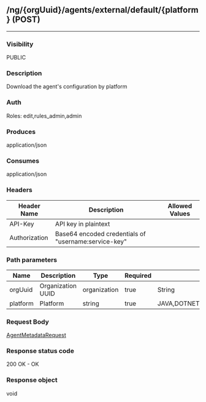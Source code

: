 ## /ng/{orgUuid}/agents/external/default/{platform} (POST)
---
### Visibility
PUBLIC
### Description
Download the agent&#x27;s configuration by platform
### Auth
Roles: edit,rules_admin,admin
### Produces
application/json
### Consumes
application/json
### Headers
| Header Name | Description | Allowed Values |
| ----------- | ----------- | ----------- |
| API-Key | API key in plaintext |  |
| Authorization | Base64 encoded credentials of &quot;username:service-key&quot; |  |
### Path parameters
| Name | Description | Type | Required | Allowed Values |
| ----------- | ----------- | ----------- | ----------- | ----------- |
| orgUuid | Organization UUID | organization | true | String |
| platform | Platform | string | true | JAVA,DOTNET,DOTNET_CORE,DOTNET_CORE_INSTALLER_FOR_IIS,NODE,RUBY,PYTHON,GO,PHP |
### Request Body
[AgentMetadataRequest](<../../objects/AgentMetadataRequest.md>)
### Response status code
200 OK - OK
### Response object
void
